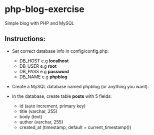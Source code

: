 # php-blog-exercise

Simple blog with PHP and MySQL

## Instructions:

- Set correct database info in config/config.php:

  - DB_HOST e.g **localhost**
  - DB_USER e.g **root**
  - DB_PASS e.g **password**
  - DB_NAME e.g **phpblog**

- Create a MySQL database named phpblog (or anything you want).

- In the database, create table **posts** with 5 fields:
  - id (auto increment, primary key)
  - title (varchar, 255)
  - body (text)
  - author (varchar, 255)
  - created_at (timestamp, default = current_timestamp())
